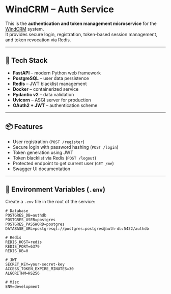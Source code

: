 # WindCRM – Auth Service

This is the **authentication and token management microservice** for the [WindCRM](https://github.com/your-org/WindCRM) system.  
It provides secure login, registration, token-based session management, and token revocation via Redis.

---

## 🚀 Tech Stack

- **FastAPI** – modern Python web framework
- **PostgreSQL** – user data persistence
- **Redis** – JWT blacklist management
- **Docker** – containerized service
- **Pydantic v2** – data validation
- **Uvicorn** – ASGI server for production
- **OAuth2 + JWT** – authentication scheme

---

## 📦 Features

- User registration (`POST /register`)
- Secure login with password hashing (`POST /login`)
- Token generation using JWT
- Token blacklist via Redis (`POST /logout`)
- Protected endpoint to get current user (`GET /me`)
- Swagger UI documentation

---

## 📄 Environment Variables (`.env`)

Create a `.env` file in the root of the service:

```env
# Database
POSTGRES_DB=authdb
POSTGRES_USER=postgres
POSTGRES_PASSWORD=postgres
DATABASE_URL=postgresql://postgres:postgres@auth-db:5432/authdb

# Redis
REDIS_HOST=redis
REDIS_PORT=6379
REDIS_DB=0

# JWT
SECRET_KEY=your-secret-key
ACCESS_TOKEN_EXPIRE_MINUTES=30
ALGORITHM=HS256

# Misc
ENV=development
